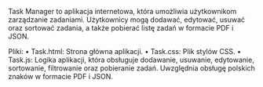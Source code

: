 
Task Manager to aplikacja internetowa, która umożliwia użytkownikom zarządzanie zadaniami. 
Użytkownicy mogą dodawać, edytować, usuwać oraz sortować zadania, a także pobierać listę zadań w formacie PDF i JSON.

Pliki:
•	Task.html: Strona główna aplikacji.
•	Task.css: Plik stylów CSS.
•	Task.js: Logika aplikacji, która obsługuje dodawanie, usuwanie, edytowanie, sortowanie, filtrowanie oraz pobieranie zadań. Uwzględnia obsługę polskich znaków w formacie PDF i JSON.

